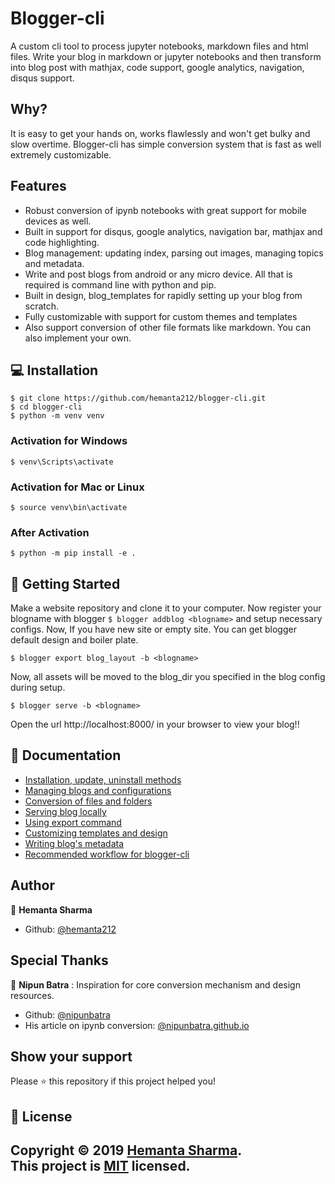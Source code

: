 # Blogger-cli 
A custom cli tool to process jupyter notebooks, markdown files and html files. Write your blog in markdown or jupyter notebooks and then transform into blog post with mathjax, code support, google analytics, navigation, disqus support.


## Why?
It is easy to get your hands on, works flawlessly and won't get bulky and slow overtime.
Blogger-cli has simple conversion system that is fast as well extremely customizable. 


## Features
* Robust conversion of ipynb notebooks with great support for mobile devices as well.
* Built in support for disqus, google analytics, navigation bar, mathjax and code highlighting.
* Blog management: updating index, parsing out images, managing topics and metadata. 
* Write and post blogs from android or any micro device. All that is required is command line with python and pip.
* Built in design, blog_templates for rapidly setting up your blog from scratch.
* Fully customizable with support for custom themes and templates
* Also support conversion of other file formats like markdown. You can also implement your own.


## 💻 Installation
```
$ git clone https://github.com/hemanta212/blogger-cli.git
$ cd blogger-cli
$ python -m venv venv 
```

### Activation for Windows
```
$ venv\Scripts\activate
```
### Activation for Mac or Linux
```
$ source venv\bin\activate
```

### After Activation
```
$ python -m pip install -e .
```

## 🚀 Getting Started
Make a website repository and clone it to your computer. Now register your blogname with blogger
```$ blogger addblog <blogname>```
and setup necessary configs. Now, If you have new site or empty site. You can get blogger default design and boiler plate.
```
$ blogger export blog_layout -b <blogname> 
``` 
Now, all assets will be moved to the blog_dir you specified in the blog config during setup.
```
$ blogger serve -b <blogname>
```
Open the url http://localhost:8000/ in your browser to view your blog!!

## 📖 Documentation
- [Installation, update, uninstall methods](https://github.com/hemanta212/blogger-cli/blob/master/blogger_cli/docs/installation.md)
- [Managing blogs and configurations](https://github.com/hemanta212/blogger-cli/blob/master/blogger_cli/docs/blog_management.md)
- [Conversion of files and folders](https://github.com/hemanta212/blogger-cli/blob/master/blogger_cli/docs/conversion.md)
- [Serving blog locally](https://github.com/hemanta212/blogger-cli/blob/master/blogger_cli/docs/serving_blog_locally.md)
- [Using export command](https://github.com/hemanta212/blogger-cli/blob/master/blogger_cli/docs/export.md)
- [Customizing templates and design](https://github.com/hemanta212/blogger-cli/blob/master/blogger_cli/docs/customizing.md)
- [Writing blog's metadata](https://github.com/hemanta212/blogger-cli/blob/master/blogger_cli/docs/meta.md)
- [Recommended workflow for blogger-cli](https://github.com/hemanta212/blogger-cli/blob/master/blogger_cli/docs/workflow.md)

## Author

👤 **Hemanta Sharma**
- Github: [@hemanta212](https://github.com/hemanta212)

## Special Thanks

👤 **Nipun Batra** : Inspiration for core conversion mechanism and design resources.
- Github: [@nipunbatra](https://github.com/nipunbatra)
- His article on ipynb conversion: [@nipunbatra.github.io](https://nipunbatra.github.io/blog/2017/Jupyter-powered-blog.html)

## Show your support

Please ⭐️ this repository if this project helped you!

## 📝 License
Copyright © 2019 [Hemanta Sharma](https://github.com/kefranabg).<br />
This project is [MIT](https://github.com/hemanta212/blogger-cli/blob/master/LICENSE) licensed.
---
